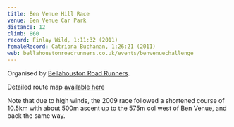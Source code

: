 ```yaml
---
title: Ben Venue Hill Race
venue: Ben Venue Car Park
distance: 12
climb: 860
record: Finlay Wild, 1:11:32 (2011)
femaleRecord: Catriona Buchanan, 1:26:21 (2011)
web: bellahoustonroadrunners.co.uk/events/benvenuechallenge
---
```

Organised by [Bellahouston Road Runners](http://www.bellahoustonroadrunners.co.uk/events/benvenuechallenge/).

Detailed route map [available here](http://www.bellahoustonroadrunners.co.uk/wordpress/wp-content/uploads/detailed_map.pdf "Detailed route map")

Note that due to high winds, the 2009 race followed a shortened course of 10.5km with about 500m ascent up to the 575m col west of Ben Venue, and back the same way.